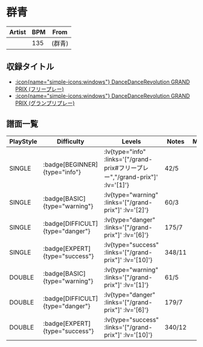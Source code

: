# 群青

|Artist|BPM|From|
|------|---|----|
||135|(群青)|

## 収録タイトル

- [ :icon{name="simple-icons:windows"} DanceDanceRevolution GRAND PRIX (フリープレー)](/grand-prix#フリープレー)
- [ :icon{name="simple-icons:windows"} DanceDanceRevolution GRAND PRIX (グランプリプレー)](/grand-prix)

## 譜面一覧

|PlayStyle|Difficulty|Levels|Notes|Movie|
|---------|----------|------|-----|-----|
|SINGLE| :badge[BEGINNER]{type="info"} | :lv{type="info" :links='["/grand-prix#フリープレー","/grand-prix"]' :lv='[1]'} |42/5||
|SINGLE| :badge[BASIC]{type="warning"} | :lv{type="warning" :links='["/grand-prix"]' :lv='[2]'} |60/3||
|SINGLE| :badge[DIFFICULT]{type="danger"} | :lv{type="danger" :links='["/grand-prix"]' :lv='[6]'} |175/7||
|SINGLE| :badge[EXPERT]{type="success"} | :lv{type="success" :links='["/grand-prix"]' :lv='[10]'} |348/11||
|DOUBLE| :badge[BASIC]{type="warning"} | :lv{type="warning" :links='["/grand-prix"]' :lv='[1]'} |61/5||
|DOUBLE| :badge[DIFFICULT]{type="danger"} | :lv{type="danger" :links='["/grand-prix"]' :lv='[6]'} |179/7||
|DOUBLE| :badge[EXPERT]{type="success"} | :lv{type="success" :links='["/grand-prix"]' :lv='[10]'} |340/12||
